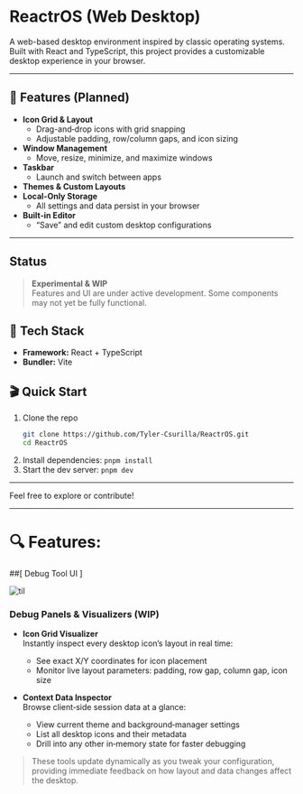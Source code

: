 # ReactrOS (Web Desktop)

A web-based desktop environment inspired by classic operating systems. Built with React and TypeScript, this project provides a customizable desktop experience in your browser.

---

## 🚀 Features (Planned)

- **Icon Grid & Layout**  
  - Drag-and‑drop icons with grid snapping  
  - Adjustable padding, row/column gaps, and icon sizing  
- **Window Management**  
  - Move, resize, minimize, and maximize windows  
- **Taskbar**  
  - Launch and switch between apps  
- **Themes & Custom Layouts**
- **Local-Only Storage**  
  - All settings and data persist in your browser  
- **Built‑in Editor**  
  - “Save” and edit custom desktop configurations

---

## Status

> **Experimental & WIP**  
> Features and UI are under active development. Some components may not yet be fully functional.


## 🧰 Tech Stack

- **Framework:** React + TypeScript  
- **Bundler:** Vite

## 🎬 Quick Start

1. Clone the repo  
   ```bash
   git clone https://github.com/Tyler-Csurilla/ReactrOS.git
   cd ReactrOS

2. Install dependencies: `pnpm install`
3. Start the dev server: `pnpm dev`

---

Feel free to explore or contribute!

---


# 🔍 Features:


##[ Debug Tool UI ]

![til](https://github.com/Tyler-Csurilla/ReactrOS/blob/main/repo_assets/debug_demo.gif?raw=true)
### Debug Panels & Visualizers (WIP)

- **Icon Grid Visualizer**  
  Instantly inspect every desktop icon’s layout in real time:  
  - See exact X/Y coordinates for icon placement  
  - Monitor live layout parameters: padding, row gap, column gap, icon size  

- **Context Data Inspector**  
  Browse client‑side session data at a glance:  
  - View current theme and background‑manager settings  
  - List all desktop icons and their metadata  
  - Drill into any other in‑memory state for faster debugging  

> These tools update dynamically as you tweak your configuration, providing immediate feedback on how layout and data changes affect the desktop.
